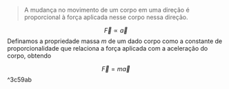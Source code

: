 > A mudança no movimento de um corpo em uma direção é proporcional à força aplicada nesse corpo nessa direção.

$$\vec{F} \propto \vec{a}$$
Definamos a propriedade massa $m$ de um dado corpo como a constante de proporcionalidade que relaciona a força aplicada com a aceleração do corpo, obtendo

$$\vec{F} = m \vec{a}$$ ^3c59ab